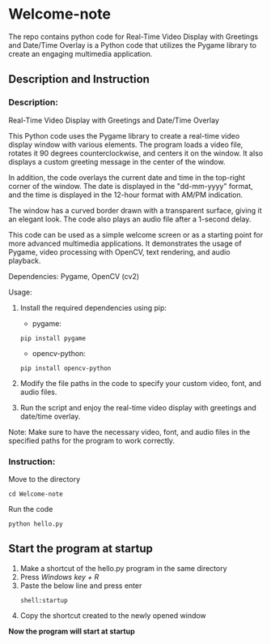 # Welcome-note
The repo contains python code for Real-Time Video Display with Greetings and Date/Time Overlay is a Python code that utilizes the Pygame library to create an engaging multimedia application.
## **Description and Instruction**

### Description:
Real-Time Video Display with Greetings and Date/Time Overlay

This Python code uses the Pygame library to create a real-time video display window with various elements. The program loads a video file, rotates it 90 degrees counterclockwise, and centers it on the window. It also displays a custom greeting message in the center of the window.

In addition, the code overlays the current date and time in the top-right corner of the window. The date is displayed in the "dd-mm-yyyy" format, and the time is displayed in the 12-hour format with AM/PM indication.

The window has a curved border drawn with a transparent surface, giving it an elegant look. The code also plays an audio file after a 1-second delay.

This code can be used as a simple welcome screen or as a starting point for more advanced multimedia applications. It demonstrates the usage of Pygame, video processing with OpenCV, text rendering, and audio playback.

Dependencies: Pygame, OpenCV (cv2)

Usage:
1. Install the required dependencies using pip:
   - pygame:
   ```
   pip install pygame
   ```
   - opencv-python: 
   ```
   pip install opencv-python
   ```
   
2. Modify the file paths in the code to specify your custom video, font, and audio files.

3. Run the script and enjoy the real-time video display with greetings and date/time overlay.

Note: Make sure to have the necessary video, font, and audio files in the specified paths for the program to work correctly.

### Instruction:
Move to the directory
```
cd Welcome-note
```
Run the code
```
python hello.py
```
## Start the program at startup
1. Make a shortcut of the hello.py program in the same directory
2. Press *Windows key + R*
3. Paste the below line and press enter
   ```
   shell:startup
   ```
4. Copy the shortcut created to the newly opened window

**Now the program will start at startup**
